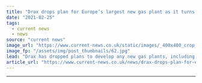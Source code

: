 ```yaml
---
title: "Drax drops plan for Europe’s largest new gas plant as it turns its back on fossil fuels"
date: "2021-02-25"
tags: 
  - current news
  - news
source: "current news"
image_url: "https://www.current-news.co.uk/static/images/_400x400_crop_center-center/Water-cooling-tower-at-Drax-credit-Drax.jpg"
image_fp: "/assets/img/post_thumbnails/62.jpg"
lead: "​Drax has dropped plans to develop any new gas plants, including its plans to build Europe's biggest CCGT plant as it moves to turn its back on fossil fuels."
article_url: "https://www.current-news.co.uk/news/drax-drops-plan-for-europes-largest-new-gas-plant-as-it-turns-its-back-on-fossil-fuels?utm_source=rss-feeds&utm_medium=rss&utm_campaign=rss"
---
```


---
